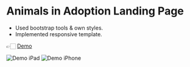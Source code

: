 # Animals in Adoption Landing Page

- Used bootstrap tools & own styles.
- Implemented responsive template.

👉🏻 [Demo](https://github.com/Joyce-Fernandes/Animals-in-Adoption)

![Demo iPad](img/demo-ipad.gif)
![Demo iPhone](img/demo-iphone.gif)